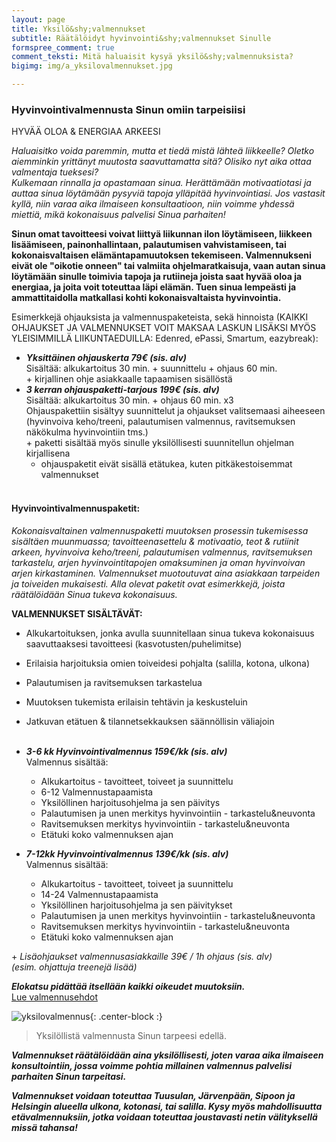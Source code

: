 ```yaml
---
layout: page
title: Yksilö&shy;valmennukset
subtitle: Räätälöidyt hyvinvointi&shy;valmennukset Sinulle
formspree_comment: true
comment_teksti: Mitä haluaisit kysyä yksilö&shy;valmennuksista?
bigimg: img/a_yksilovalmennukset.jpg

---
```

### Hyvinvointivalmennusta Sinun omiin tarpeisiisi

<p></p>
<p class="otsikkolistapalkki">HYVÄÄ OLOA & ENERGIAA ARKEESI</p>

_Haluaisitko voida paremmin, mutta et tiedä mistä lähteä liikkeelle? Oletko aiemminkin yrittänyt muutosta saavuttamatta sitä? Olisiko nyt aika ottaa valmentaja tueksesi?  
Kulkemaan rinnalla ja opastamaan sinua. Herättämään motivaatiotasi ja auttaa sinua löytämään pysyviä tapoja ylläpitää hyvinvointiasi. Jos vastasit kyllä, niin varaa aika ilmaiseen konsultaatioon, niin voimme yhdessä miettiä, mikä kokonaisuus palvelisi Sinua parhaiten!_

**Sinun omat tavoitteesi voivat liittyä liikunnan ilon löytämiseen, liikkeen lisäämiseen, painonhallintaan, palautumisen vahvistamiseen, tai kokonaisvaltaisen elämäntapamuutoksen tekemiseen. Valmennukseni eivät ole "oikotie onneen" tai valmiita ohjelmaratkaisuja, vaan autan sinua löytämään sinulle toimivia tapoja ja rutiineja joista saat hyvää oloa ja energiaa, ja joita voit toteuttaa läpi elämän. Tuen sinua lempeästi ja ammattitaidolla matkallasi kohti kokonaisvaltaista hyvinvointia.**


Esimerkkejä ohjauksista ja valmennuspaketeista, sekä hinnoista (KAIKKI OHJAUKSET JA VALMENNUKSET VOIT MAKSAA LASKUN LISÄKSI MYÖS YLEISIMMILLÄ LIIKUNTAEDUILLA: Edenred, ePassi, Smartum, eazybreak):

* **_Yksittäinen ohjauskerta 79€ (sis. alv)_**  
  Sisältää: alkukartoitus 30 min. + suunnittelu + ohjaus 60 min.  
  \+ kirjallinen ohje asiakkaalle tapaamisen sisällöstä
* **_3 kerran ohjauspaketti-tarjous 199€ (sis. alv)_**  
  Sisältää: alkukartoitus 30 min. + ohjaus 60 min. x3  
  Ohjauspakettiin sisältyy suunnittelut ja ohjaukset valitsemaasi aiheeseen (hyvinvoiva keho/treeni, palautumisen valmennus, ravitsemuksen näkökulma hyvinvointiin tms.)  
  \+ paketti sisältää myös sinulle yksilöllisesti suunnitellun ohjelman kirjallisena
  + ohjauspaketit eivät sisällä etätukea, kuten pitkäkestoisemmat valmennukset
  <br/><br/>

 
#### Hyvinvointivalmennuspaketit:

_Kokonaisvaltainen valmennuspaketti muutoksen prosessin tukemisessa sisältäen muunmuassa; tavoitteenasettelu & motivaatio, teot &
rutiinit arkeen, hyvinvoiva keho/treeni, palautumisen valmennus, ravitsemuksen tarkastelu, arjen hyvinvointitapojen
omaksuminen ja oman hyvinvoivan arjen kirkastaminen. Valmennukset muotoutuvat aina asiakkaan tarpeiden ja toiveiden mukaisesti. Alla olevat paketit ovat esimerkkejä, joista räätälöidään Sinua tukeva kokonaisuus._

 **VALMENNUKSET SISÄLTÄVÄT:**

* Alkukartoituksen, jonka avulla suunnitellaan sinua tukeva kokonaisuus saavuttaaksesi tavoitteesi (kasvotusten/puhelimitse)
* Erilaisia harjoituksia omien toiveidesi pohjalta (salilla, kotona, ulkona)
* Palautumisen ja ravitsemuksen tarkastelua
* Muutoksen tukemista erilaisin tehtävin ja keskusteluin
* Jatkuvan etätuen & tilannetsekkauksen säännöllisin väliajoin
  <br/><br/>
* **_3-6 kk Hyvinvointivalmennus 159€/kk (sis. alv)_**  
  Valmennus sisältää:  
  + Alkukartoitus - tavoitteet, toiveet ja suunnittelu  
  + 6-12 Valmennustapaamista  
  + Yksilöllinen harjoitusohjelma ja sen päivitys  
  + Palautumisen ja unen merkitys hyvinvointiin - tarkastelu&neuvonta  
  + Ravitsemuksen merkitys hyvinvointiin - tarkastelu&neuvonta  
  + Etätuki koko valmennuksen ajan

* **_7-12kk Hyvinvointivalmennus 139€/kk (sis. alv)_**  
  Valmennus sisältää:  
  + Alkukartoitus - tavoitteet, toiveet ja suunnittelu  
  + 14-24 Valmennustapaamista  
  + Yksilöllinen harjoitusohjelma ja sen päivitykset  
  + Palautumisen ja unen merkitys hyvinvointiin - tarkastelu&neuvonta  
  + Ravitsemuksen merkitys hyvinvointiin - tarkastelu&neuvonta  
  + Etätuki koko valmennuksen ajan

\+  _Lisäohjaukset valmennusasiakkaille 39€ / 1h ohjaus (sis. alv)  
(esim. ohjattuja treenejä lisää)_

**_Elokatsu pidättää itsellään kaikki oikeudet muutoksiin._**  
[Lue valmennusehdot](/valmennusehdot)

![yksilovalmennus](/img/yksilovalmennus_1.jpg "Yksilövalmennus"){: .center-block :}

> Yksilöllistä valmennusta Sinun tarpeesi edellä.

**_Valmennukset räätälöidään aina yksilöllisesti, joten varaa aika ilmaiseen konsultointiin, jossa voimme pohtia millainen valmennus palvelisi parhaiten Sinun tarpeitasi._**

**_Valmennukset voidaan toteuttaa Tuusulan, Järvenpään, Sipoon ja Helsingin alueella ulkona, kotonasi, tai salilla. Kysy myös mahdollisuutta etävalmennuksiin, jotka voidaan toteuttaa joustavasti netin välityksellä missä tahansa!_**